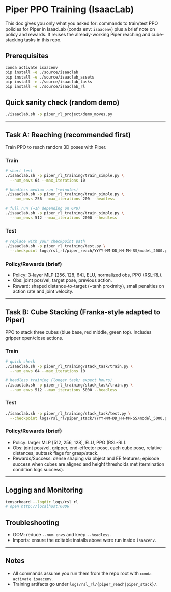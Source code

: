 # Piper PPO Training (IsaacLab)

This doc gives you only what you asked for: commands to train/test PPO policies for Piper in IsaacLab (conda env: `isaacenv`) plus a brief note on policy and rewards. It reuses the already-working Piper reaching and cube-stacking tasks in this repo.

## Prerequisites

```bash
conda activate isaacenv
pip install -e ./source/isaaclab
pip install -e ./source/isaaclab_assets
pip install -e ./source/isaaclab_tasks
pip install -e ./source/isaaclab_rl
```

## Quick sanity check (random demo)

```bash
./isaaclab.sh -p piper_rl_project/demo_moves.py
```

---

## Task A: Reaching (recommended first)

Train PPO to reach random 3D poses with Piper.

### Train

```bash
# short test
./isaaclab.sh -p piper_rl_training/train_simple.py \
  --num_envs 64 --max_iterations 10

# headless medium run (~minutes)
./isaaclab.sh -p piper_rl_training/train_simple.py \
  --num_envs 256 --max_iterations 200 --headless

# full run (~1h depending on GPU)
./isaaclab.sh -p piper_rl_training/train_simple.py \
  --num_envs 512 --max_iterations 2000 --headless
```

### Test

```bash
# replace with your checkpoint path
./isaaclab.sh -p piper_rl_training/test.py \
  --checkpoint logs/rsl_rl/piper_reach/YYYY-MM-DD_HH-MM-SS/model_2000.pt
```

### Policy/Rewards (brief)

- Policy: 3-layer MLP [256, 128, 64], ELU, normalized obs, PPO (RSL-RL).
- Obs: joint pos/vel, target pose, previous action.
- Reward: shaped distance-to-target (+tanh proximity), small penalties on action rate and joint velocity.

---

## Task B: Cube Stacking (Franka-style adapted to Piper)

PPO to stack three cubes (blue base, red middle, green top). Includes gripper open/close actions.

### Train

```bash
# quick check
./isaaclab.sh -p piper_rl_training/stack_task/train.py \
  --num_envs 64 --max_iterations 10

# headless training (longer task; expect hours)
./isaaclab.sh -p piper_rl_training/stack_task/train.py \
  --num_envs 512 --max_iterations 5000 --headless
```

### Test

```bash
./isaaclab.sh -p piper_rl_training/stack_task/test.py \
  --checkpoint logs/rsl_rl/piper_stack/YYYY-MM-DD_HH-MM-SS/model_5000.pt
```

### Policy/Rewards (brief)

- Policy: larger MLP [512, 256, 128], ELU, PPO (RSL-RL).
- Obs: joint pos/vel, gripper, end-effector pose, each cube pose, relative distances; subtask flags for grasp/stack.
- Rewards/Success: dense shaping via object and EE features; episode success when cubes are aligned and height thresholds met (termination condition logs success).

---

## Logging and Monitoring

```bash
tensorboard --logdir logs/rsl_rl
# open http://localhost:6006
```

## Troubleshooting

- OOM: reduce `--num_envs` and keep `--headless`.
- Imports: ensure the editable installs above were run inside `isaacenv`.

---

## Notes

- All commands assume you run them from the repo root with `conda activate isaacenv`.
- Training artifacts go under `logs/rsl_rl/{piper_reach|piper_stack}/`.



